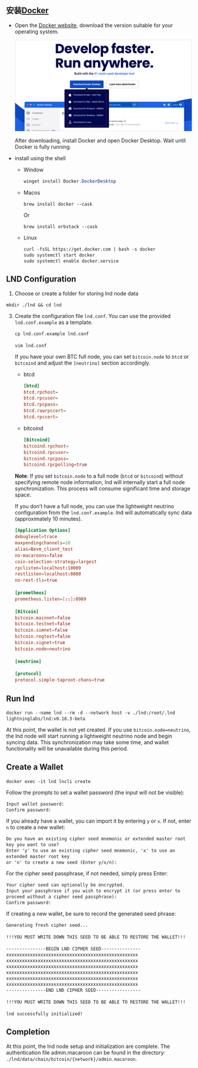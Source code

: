 ## 安装[Docker](https://www.docker.com/)

- Open the [Docker website](https://www.docker.com/), download the version suitable for your operating system.

  ![image-20241128wGu4uZRu@2x](../assets/images/image-20241128wGu4uZRu@2x.png)

  After downloading, install Docker and open Docker Desktop. Wait until Docker is fully running.

- install using the shell

  - Window

    ```powershell
    winget install Docker.DockerDesktop
    ```

  - Macos

    ```shell
    brew install docker --cask
    ```

    Or

    ```shell
    brew install orbstack --cask
    ```

    

  - Linux

    ```shell
    curl -fsSL https://get.docker.com | bash -s docker
    sudo systemctl start docker
    sudo systemctl enable docker.service
    ```


## LND Configuration

1.  Choose or create a folder for storing lnd node data

   ```shell
   mkdir ./lnd && cd lnd
   ```

   

   3. Create the configuration file `lnd.conf`. You can use the provided `lnd.conf.example` as a template.

      ```shell
      cp lnd.conf.example lnd.conf
      
      vim lnd.conf
      ```

      If you have your own BTC full node, you can set `bitcoin.node` to `btcd` or `bitcoind` and adjust the `[neutrino]` section accordingly.

      - btcd

        ```toml
        [btcd]
        btcd.rpchost=
        btcd.rpcuser=
        btcd.rpcpass=
        btcd.rawrpccert=
        btcd.rpccert=
        ```
      
        

      - bitcoind

        ``` toml
        [Bitcoind]
        bitcoind.rpchost=
        bitcoind.rpcuser=
        bitcoind.rpcpass=
        bitcoind.rpcpolling=true
        ```
      
      **Note**: If you set `bitcoin.node` to a full node (`btcd` or `bitcoind`) without specifying remote node information, lnd will internally start a full node synchronization. This process will consume significant time and storage space.

      

      If you don’t have a full node, you can use the lightweight neutrino configuration from the `lnd.conf.example`. lnd will automatically sync data (approximately 10 minutes).

      ```toml
      [Application Options]
      debuglevel=trace
      maxpendingchannels=10
      alias=Bevm_client_test
      no-macaroons=false
      coin-selection-strategy=largest
      rpclisten=localhost:10009
      restlisten=localhost:8080
      no-rest-tls=true
      
      [prometheus]
      prometheus.listen=[::]:8989
      
      [Bitcoin]
      bitcoin.mainnet=false
      bitcoin.testnet=false
      bitcoin.simnet=false
      bitcoin.regtest=false
      bitcoin.signet=true
      bitcoin.node=neutrino
      
      [neutrino]
      
      [protocol]
      protocol.simple-taproot-chans=true
      ```

## Run lnd

```shell
docker run --name lnd --rm -d --network host -v ./lnd:/root/.lnd lightninglabs/lnd:v0.18.3-beta
```

At this point, the wallet is not yet created. If you use `bitcoin.node=neutrino`, the lnd node will start running a lightweight neutrino node and begin syncing data. This synchronization may take some time, and wallet functionality will be unavailable during this period.

## Create a Wallet

```shell
docker exec -it lnd lncli create
```

Follow the prompts to set a wallet password (the input will not be visible):

```shell
Input wallet password:
Confirm password:
```

If you already have a wallet, you can import it by entering `y` or `x`. If not, enter `n` to create a new wallet:

``` shell
Do you have an existing cipher seed mnemonic or extended master root key you want to use?
Enter 'y' to use an existing cipher seed mnemonic, 'x' to use an extended master root key
or 'n' to create a new seed (Enter y/x/n):
```

For the cipher seed passphrase, if not needed, simply press Enter:

```shell
Your cipher seed can optionally be encrypted.
Input your passphrase if you wish to encrypt it (or press enter to proceed without a cipher seed passphrase):
Confirm password:
```

If creating a new wallet, be sure to record the generated seed phrase:

```shell
Generating fresh cipher seed...

!!!YOU MUST WRITE DOWN THIS SEED TO BE ABLE TO RESTORE THE WALLET!!!

---------------BEGIN LND CIPHER SEED---------------
xxxxxxxxxxxxxxxxxxxxxxxxxxxxxxxxxxxxxxxxxxxxxxxxxx
xxxxxxxxxxxxxxxxxxxxxxxxxxxxxxxxxxxxxxxxxxxxxxxxxx
xxxxxxxxxxxxxxxxxxxxxxxxxxxxxxxxxxxxxxxxxxxxxxxxxx
xxxxxxxxxxxxxxxxxxxxxxxxxxxxxxxxxxxxxxxxxxxxxxxxxx
xxxxxxxxxxxxxxxxxxxxxxxxxxxxxxxxxxxxxxxxxxxxxxxxxx
xxxxxxxxxxxxxxxxxxxxxxxxxxxxxxxxxxxxxxxxxxxxxxxxxx
---------------END LND CIPHER SEED-----------------

!!!YOU MUST WRITE DOWN THIS SEED TO BE ABLE TO RESTORE THE WALLET!!!

lnd successfully initialized!
```



## Completion

At this point, the lnd node setup and initialization are complete. The authentication file admin.macaroon can be found in the directory: `./lnd/data/chain/bitcoin/{network}/admin.macaroon`.



